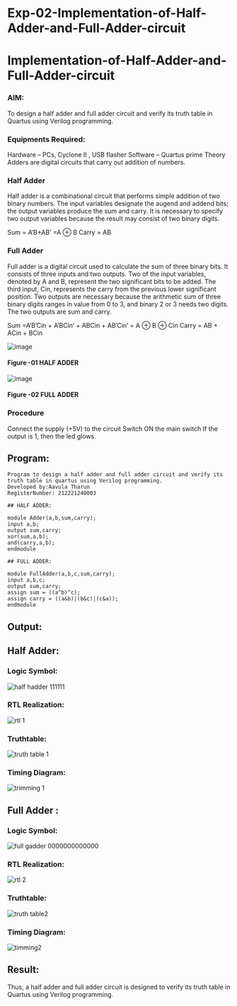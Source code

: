 # Exp-02-Implementation-of-Half-Adder-and-Full-Adder-circuit

# Implementation-of-Half-Adder-and-Full-Adder-circuit
### AIM:
To design a half adder and full adder circuit and verify its truth table in Quartus using Verilog programming.

### Equipments Required:
Hardware – PCs, Cyclone II , USB flasher
Software – Quartus prime
Theory
Adders are digital circuits that carry out addition of numbers.

### Half Adder
Half adder is a combinational circuit that performs simple addition of two binary numbers. The input variables designate the augend and addend bits; the output variables produce the sum and carry. It is necessary to specify two output variables because the result may consist of two binary digits.

Sum = A’B+AB’ =A ⊕ B Carry = AB

### Full Adder
Full adder is a digital circuit used to calculate the sum of three binary bits. It consists of three inputs and two outputs. Two of the input variables, denoted by A and B, represent the two significant bits to be added. The third input, Cin, represents the carry from the previous lower significant position. Two outputs are necessary because the arithmetic sum of three binary digits ranges in value from 0 to 3, and binary 2 or 3 needs two digits. The two outputs are sum and carry.

Sum =A’B’Cin + A’BCin’ + ABCin + AB’Cin’ = A ⊕ B ⊕ Cin Carry = AB + ACin + BCin

 ![image](https://user-images.githubusercontent.com/36288975/163552156-a13e5a56-c638-4110-97d9-8896907c8d25.png)

#### Figure -01 HALF ADDER 


![image](https://user-images.githubusercontent.com/36288975/163552057-b3547877-6d07-45b4-b7e0-bcfebfad9e1d.png)

#### Figure -02 FULL ADDER 

### Procedure

Connect the supply (+5V) to the circuit
Switch ON the main switch
If the output is 1, then the led glows.

## Program:
~~~
Program to design a half adder and full adder circuit and verify its truth table in quartus using Verilog programming.
Developed by:Aavula Tharun 
RegisterNumber: 212221240003

## HALF ADDER:

module Adder(a,b,sum,carry);
input a,b;
output sum,carry;
xor(sum,a,b);
and(carry,a,b);
endmodule 

## FULL ADDER:

module FullAdder(a,b,c,sum,carry);
input a,b,c;
output sum,carry;
assign sum = ((a^b)^c);
assign carry = ((a&b)|(b&c)|(c&a));
endmodule
~~~


## Output:

## Half Adder:

### Logic Symbol:
![half hadder 111111](https://user-images.githubusercontent.com/93427201/164744189-024e1d34-e990-4df4-a328-b5cce7bf99bd.png)
### RTL Realization:
![rtl 1](https://user-images.githubusercontent.com/93427201/164735289-3db068ad-4c62-4d8c-a36e-679dd0df467a.png)

### Truthtable:
![truth table 1](https://user-images.githubusercontent.com/93427201/164735520-810f282a-4709-451b-82de-52f2bf67ddce.png)

### Timing Diagram:
![trimming 1](https://user-images.githubusercontent.com/93427201/164735699-61eb511e-6573-45a2-9296-43540bf3a405.png)

## Full Adder :

### Logic Symbol:
![full gadder 0000000000000](https://user-images.githubusercontent.com/93427201/164745893-01b58ad0-8fdc-4793-a21b-05549c775b72.png)
### RTL Realization:
![rtl 2](https://user-images.githubusercontent.com/93427201/164736025-b0d309d4-55f1-4413-84f2-7d3329db5b04.png)

### Truthtable:
![truth table2](https://user-images.githubusercontent.com/93427201/164736152-8ab77950-c466-4859-b58a-89a403b93a23.png)

### Timing Diagram:
![timming2](https://user-images.githubusercontent.com/93427201/164736242-47f70a70-d888-49ec-895a-a63407fc6b17.png)

## Result:
Thus, a half adder and full adder circuit is designed to verify its truth table in Quartus using Verilog programming.


